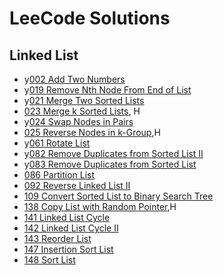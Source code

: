 # LeeCode Solutions 

## Linked List
* y[002	Add Two Numbers](https://leetcode.com/problems/add-two-numbers/)
* y[019	Remove Nth Node From End of List](https://leetcode.com/problems/remove-nth-node-from-end-of-list/)
* y[021	Merge Two Sorted Lists](https://leetcode.com/problems/merge-two-sorted-lists/)
* [023	Merge k Sorted Lists](https://leetcode.com/problems/merge-k-sorted-lists/), H
* y[024	Swap Nodes in Pairs](https://leetcode.com/problems/swap-nodes-in-pairs/)
* [025 Reverse Nodes in k-Group](https://leetcode.com/problems/reverse-nodes-in-k-group/),H
* y[061 Rotate List](https://leetcode.com/problems/rotate-list/)
* y[082	Remove Duplicates from Sorted List II](https://leetcode.com/problems/remove-duplicates-from-sorted-list-ii/)
* y[083	Remove Duplicates from Sorted List](https://leetcode.com/problems/remove-duplicates-from-sorted-list/)
* [086	Partition List](https://leetcode.com/problems/partition-list/)
* [092	Reverse Linked List II](https://leetcode.com/problems/reverse-linked-list-ii/)
* [109	Convert Sorted List to Binary Search Tree](https://leetcode.com/problems/convert-sorted-list-to-binary-search-tree/)
* [138	Copy List with Random Pointer](https://leetcode.com/problems/copy-list-with-random-pointer/),H
* [141	Linked List Cycle](https://leetcode.com/problems/linked-list-cycle/)
* [142	Linked List Cycle II](https://leetcode.com/problems/linked-list-cycle-ii/)
* [143	Reorder List](https://leetcode.com/problems/reorder-list/)
* [147	Insertion Sort List](https://leetcode.com/problems/insertion-sort-list/)
* [148	Sort List](https://leetcode.com/problems/sort-list/)
